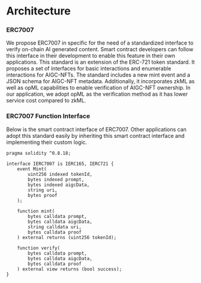 # Architecture

### ERC7007

We propose ERC7007 in specific for the need of a standardized interface to verify on-chain AI generated content. Smart contract developers can follow this interface in their development to enable this feature in their own applications. This standard is an extension of the ERC-721 token standard. It proposes a set of interfaces for basic interactions and enumerable interactions for AIGC-NFTs. The standard includes a new mint event and a JSON schema for AIGC-NFT metadata. Additionally, it incorporates zkML as well as opML capabilities to enable verification of AIGC-NFT ownership. In our application, we adopt opML as the verification method as it has lower service cost compared to zkML.

### ERC7007 Function Interface

Below is the smart contract interface of ERC7007. Other applications can adopt this standard easily by inheriting this smart contract interface and implementing their custom logic.

```solidity
pragma solidity ^0.8.18;

interface IERC7007 is IERC165, IERC721 {
    event Mint(
        uint256 indexed tokenId,
        bytes indexed prompt,
        bytes indexed aigcData,
        string uri,
        bytes proof
    );

    function mint(
        bytes calldata prompt,
        bytes calldata aigcData,
        string calldata uri,
        bytes calldata proof
    ) external returns (uint256 tokenId);

    function verify(
        bytes calldata prompt,
        bytes calldata aigcData,
        bytes calldata proof
    ) external view returns (bool success);
}
```

